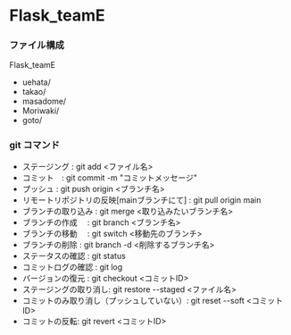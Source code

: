# Flask_teamE
### ファイル構成
Flask_teamE 
  * uehata/
  * takao/
  * masadome/
  * Moriwaki/
  * goto/

### git コマンド
* ステージング : git add <ファイル名>
* コミット　: git commit -m "コミットメッセージ"
* プッシュ  : git push origin <ブランチ名>
* リモートリポジトリの反映[mainブランチにて] : git pull origin main
* ブランチの取り込み : git merge <取り込みたいブランチ名>
* ブランチの作成　 : git branch <ブランチ名>
* ブランチの移動　 : git switch <移動先のブランチ>
* ブランチの削除   : git branch -d <削除するブランチ名>
* ステータスの確認 : git status
* コミットログの確認 : git log 
* バージョンの復元 : git checkout <コミットID>
* ステージングの取り消し: git restore --staged <ファイル名>
* コミットのみ取り消し（プッシュしていない）: git reset --soft <コミットID>
* コミットの反転:  git revert <コミットID>
